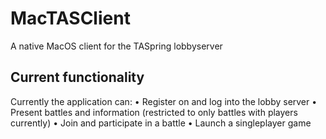 # MacTASClient
A native MacOS client for the TASpring lobbyserver

## Current functionality
Currently the application can: 
• Register on and log into the lobby server
• Present battles and information (restricted to only battles with players currently)
• Join and participate in a battle
• Launch a singleplayer game


